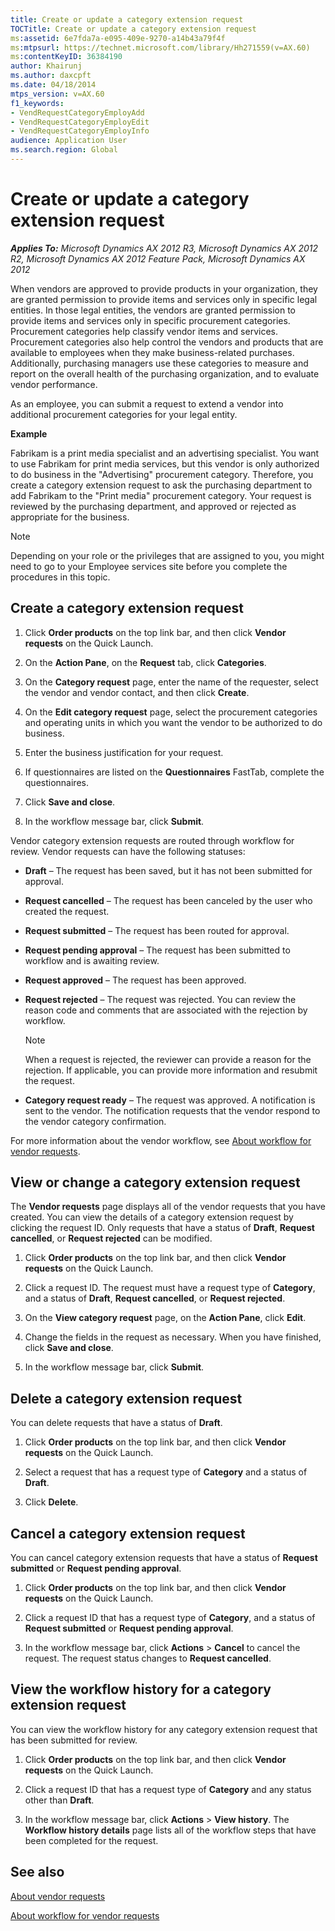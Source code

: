 ```yaml
---
title: Create or update a category extension request
TOCTitle: Create or update a category extension request
ms:assetid: 6e7fda7a-e095-409e-9270-a14b43a79f4f
ms:mtpsurl: https://technet.microsoft.com/library/Hh271559(v=AX.60)
ms:contentKeyID: 36384190
author: Khairunj
ms.author: daxcpft
ms.date: 04/18/2014
mtps_version: v=AX.60
f1_keywords:
- VendRequestCategoryEmployAdd
- VendRequestCategoryEmployEdit
- VendRequestCategoryEmployInfo
audience: Application User
ms.search.region: Global
---
```


# Create or update a category extension request 


_**Applies To:** Microsoft Dynamics AX 2012 R3, Microsoft Dynamics AX 2012 R2, Microsoft Dynamics AX 2012 Feature Pack, Microsoft Dynamics AX 2012_

When vendors are approved to provide products in your organization, they are granted permission to provide items and services only in specific legal entities. In those legal entities, the vendors are granted permission to provide items and services only in specific procurement categories. Procurement categories help classify vendor items and services. Procurement categories also help control the vendors and products that are available to employees when they make business-related purchases. Additionally, purchasing managers use these categories to measure and report on the overall health of the purchasing organization, and to evaluate vendor performance.

As an employee, you can submit a request to extend a vendor into additional procurement categories for your legal entity.

**Example**

Fabrikam is a print media specialist and an advertising specialist. You want to use Fabrikam for print media services, but this vendor is only authorized to do business in the "Advertising" procurement category. Therefore, you create a category extension request to ask the purchasing department to add Fabrikam to the "Print media" procurement category. Your request is reviewed by the purchasing department, and approved or rejected as appropriate for the business.


> [!NOTE]
> <P>Depending on your role or the privileges that are assigned to you, you might need to go to your Employee services site before you complete the procedures in this topic.</P>



## Create a category extension request

1.  Click **Order products** on the top link bar, and then click **Vendor requests** on the Quick Launch.

2.  On the **Action Pane**, on the **Request** tab, click **Categories**.

3.  On the **Category request** page, enter the name of the requester, select the vendor and vendor contact, and then click **Create**.

4.  On the **Edit category request** page, select the procurement categories and operating units in which you want the vendor to be authorized to do business.

5.  Enter the business justification for your request.

6.  If questionnaires are listed on the **Questionnaires** FastTab, complete the questionnaires.

7.  Click **Save and close**.

8.  In the workflow message bar, click **Submit**.

Vendor category extension requests are routed through workflow for review. Vendor requests can have the following statuses:

  - **Draft** – The request has been saved, but it has not been submitted for approval.

  - **Request cancelled** – The request has been canceled by the user who created the request.

  - **Request submitted** – The request has been routed for approval.

  - **Request pending approval** – The request has been submitted to workflow and is awaiting review.

  - **Request approved** – The request has been approved.

  - **Request rejected** – The request was rejected. You can review the reason code and comments that are associated with the rejection by workflow.
    

    > [!NOTE]
    > <P>When a request is rejected, the reviewer can provide a reason for the rejection. If applicable, you can provide more information and resubmit the request.</P>



  - **Category request ready** – The request was approved. A notification is sent to the vendor. The notification requests that the vendor respond to the vendor category confirmation.

For more information about the vendor workflow, see [About workflow for vendor requests](about-workflow-for-vendor-requests.md).

## View or change a category extension request

The **Vendor requests** page displays all of the vendor requests that you have created. You can view the details of a category extension request by clicking the request ID. Only requests that have a status of **Draft**, **Request cancelled**, or **Request rejected** can be modified.

1.  Click **Order products** on the top link bar, and then click **Vendor requests** on the Quick Launch.

2.  Click a request ID. The request must have a request type of **Category**, and a status of **Draft**, **Request cancelled**, or **Request rejected**.

3.  On the **View category request** page, on the **Action Pane**, click **Edit**.

4.  Change the fields in the request as necessary. When you have finished, click **Save and close**.

5.  In the workflow message bar, click **Submit**.

## Delete a category extension request

You can delete requests that have a status of **Draft**.

1.  Click **Order products** on the top link bar, and then click **Vendor requests** on the Quick Launch.

2.  Select a request that has a request type of **Category** and a status of **Draft**.

3.  Click **Delete**.

## Cancel a category extension request

You can cancel category extension requests that have a status of **Request submitted** or **Request pending approval**.

1.  Click **Order products** on the top link bar, and then click **Vendor requests** on the Quick Launch.

2.  Click a request ID that has a request type of **Category**, and a status of **Request submitted** or **Request pending approval**.

3.  In the workflow message bar, click **Actions** \> **Cancel** to cancel the request. The request status changes to **Request cancelled**.

## View the workflow history for a category extension request

You can view the workflow history for any category extension request that has been submitted for review.

1.  Click **Order products** on the top link bar, and then click **Vendor requests** on the Quick Launch.

2.  Click a request ID that has a request type of **Category** and any status other than **Draft**.

3.  In the workflow message bar, click **Actions** \> **View history**. The **Workflow history details** page lists all of the workflow steps that have been completed for the request.

## See also

[About vendor requests](about-vendor-requests.md)

[About workflow for vendor requests](about-workflow-for-vendor-requests.md)

  


